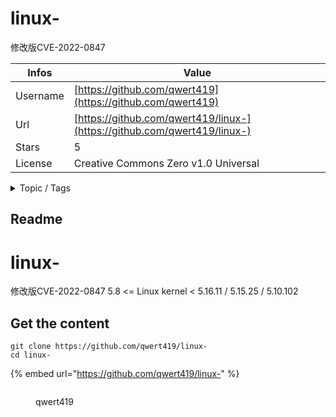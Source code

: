 # linux-

修改版CVE-2022-0847

| Infos    | Value                                                              |
| -------- | -------------------------------------------------------------------|
| Username | [https://github.com/qwert419](https://github.com/qwert419) |
| Url      | [https://github.com/qwert419/linux-](https://github.com/qwert419/linux-)                                               |
| Stars    | 5                                                          |
| License  | Creative Commons Zero v1.0 Universal                                                        |

<details>

<summary>Topic / Tags</summary>



</details>

## Readme

# linux-
修改版CVE-2022-0847
5.8 <= Linux kernel < 5.16.11 / 5.15.25 / 5.10.102



## Get the content

```
git clone https://github.com/qwert419/linux-
cd linux-
```

{% embed url="https://github.com/qwert419/linux-" %}

<figure><img src="https://avatars.githubusercontent.com/u/70561497?v=4" alt=""><figcaption><p>qwert419</p></figcaption></figure>
